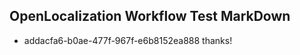 ## OpenLocalization Workflow Test MarkDown
* addacfa6-b0ae-477f-967f-e6b8152ea888 thanks!

<!--HONumber=Aug16_HO1-->



